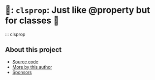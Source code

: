 # 🏫: `clsprop`: Just like @property but for classes 🏫

::: clsprop

## About this project

* [ Source code ]( https://github.com/rec/clsprop )
* [ More by this author ]( https://github.com/rec )
* [ Sponsors ]( https://github.com/sponsors/rec )
